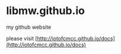 libmw.github.io
===============

my github website

please visit [http://iotofcmcc.github.io/docs](http://iotofcmcc.github.io/docs)
